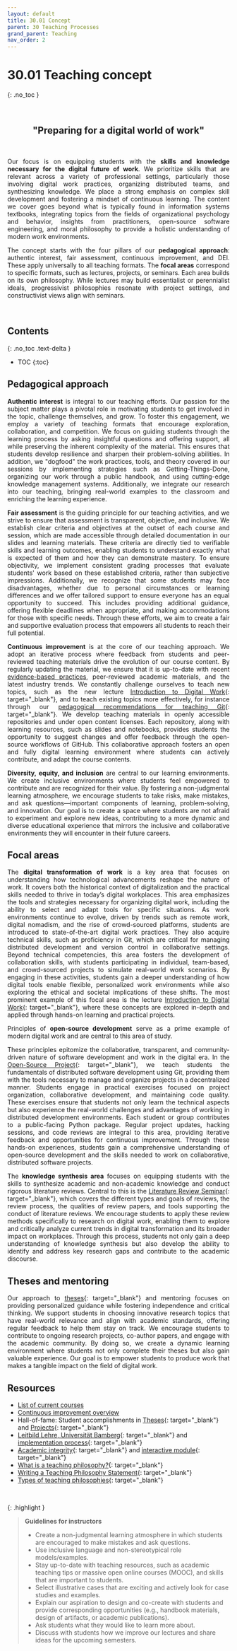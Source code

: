 ```yaml
---
layout: default
title: 30.01 Concept
parent: 30 Teaching Processes
grand_parent: Teaching
nav_order: 2
---
```


<style>
  p {
    text-align: justify;
  }
</style>

# 30.01 Teaching concept
{: .no_toc }

<br>

<div style="text-align: center;">
<h2>"Preparing for a digital world of work"</h2>
</div>

<br>

Our focus is on equipping students with the **skills and knowledge necessary for the digital future of work**.
We prioritize skills that are relevant across a variety of professional settings, particularly those involving digital work practices, organizing distributed teams, and synthesizing knowledge.
We place a strong emphasis on complex skill development and fostering a mindset of continuous learning.
The content we cover goes beyond what is typically found in information systems textbooks, integrating topics from the fields of organizational psychology and behavior, insights from practitioners, open-source software engineering, and moral philosophy to provide a holistic understanding of modern work environments.

The concept starts with the four pillars of our **pedagogical approach**: authentic interest, fair assessment, continuous improvement, and DEI.
These apply universally to all teaching formats.
The **focal areas** correspond to specific formats, such as lectures, projects, or seminars.
Each area builds on its own philosophy.
While lectures may build essentialist or perennialist ideals, progressivist philosophies resonate with project settings, and constructivist views align with seminars.

<br>

## Contents
{: .no_toc .text-delta }

- TOC
{:toc}

<!--
We aim to make a **real-world impact** with our students' work. Our teaching approach is centered around giving students the opportunity to create and publish products, papers, or other outcomes that have tangible relevance.
We empower students to contribute to real-world, publicly accessible projects, such as Python packages.
This hands-on experience not only enhances their technical skills but also instills a sense of accomplishment and relevance.
These projects provide students with concrete examples of their work that they can showcase on their CVs, demonstrating their practical contributions and teamwork skills to potential employers.
-->

## Pedagogical approach

**Authentic interest** is integral to our teaching efforts.
Our passion for the subject matter plays a pivotal role in motivating students to get involved in the topic, challenge themselves, and grow.
To foster this engagement, we employ a variety of teaching formats that encourage exploration, collaboration, and competition.
We focus on guiding students through the learning process by asking insightful questions and offering support, all while preserving the inherent complexity of the material.
This ensures that students develop resilience and sharpen their problem-solving abilities.
In addition, we "dogfood" the  work practices, tools, and theory covered in our sessions by implementing strategies such as Getting-Things-Done, organizing our work through a public handbook, and using cutting-edge knowledge management systems.
Additionally, we integrate our research into our teaching, bringing real-world examples to the classroom and enriching the learning experience.
<!-- see humanist teaching philosophies, https://www.indeed.com/career-advice/career-development/teaching-philosophies -->

**Fair assessment** is the guiding principle for our teaching activities, and we strive to ensure that assessment is transparent, objective, and inclusive.
We establish clear criteria and objectives at the outset of each course and session, which are made accessible through detailed documentation in our slides and learning materials.
These criteria are directly tied to verifiable skills and learning outcomes, enabling students to understand exactly what is expected of them and how they can demonstrate mastery.
To ensure objectivity, we implement consistent grading processes that evaluate students' work based on these established criteria, rather than subjective impressions.
Additionally, we recognize that some students may face disadvantages, whether due to personal circumstances or learning differences and we offer tailored support to ensure everyone has an equal opportunity to succeed.
This includes providing additional guidance, offering flexible deadlines when appropriate, and making accommodations for those with specific needs.
Through these efforts, we aim to create a fair and supportive evaluation process that empowers all students to reach their full potential.

**Continuous improvement** is at the core of our teaching approach.
We adopt an iterative process where feedback from students and peer-reviewed teaching materials drive the evolution of our course content.
By regularly updating the material, we ensure that it is up-to-date with recent [evidence-based practices](30.07.pedagogy.html#evidence-based-practice), peer-reviewed academic materials, and the latest industry trends.
We constantly challenge ourselves to teach new topics, such as the new lecture [Introduction to Digital Work](https://digital-work-lab.github.io/digital-work-lecture/){: target="_blank"}, and to teach existing topics more effectively, for instance through our [pedagogical recommendations for teaching Git](https://digital-work-lab.github.io/rethink-git-teaching/){: target="_blank"}.
We develop teaching materials in openly accessible repositories and under open content licenses.
Each repository, along with learning resources, such as slides and notebooks, provides students the opportunity to suggest changes and offer feedback through the open-source workflows of GitHub.
This collaborative approach fosters an open and fully digital learning environment where students can actively contribute, and adapt the course contents.

**Diversity, equity, and inclusion** are central to our learning environments.
We create inclusive environments where students feel empowered to contribute and are recognized for their value.
By fostering a non-judgmental learning atmosphere, we encourage students to take risks, make mistakes, and ask questions—important components of learning, problem-solving, and innovation.
Our goal is to create a space where students are not afraid to experiment and explore new ideas, contributing to a more dynamic and diverse educational experience that mirrors the inclusive and collaborative environments they will encounter in their future careers.

## Focal areas

The **digital transformation of work** is a key area that focuses on understanding how technological advancements reshape the nature of work.
It covers both the historical context of digitalization and the practical skills needed to thrive in today’s digital workplaces.
This area emphasizes the tools and strategies necessary for organizing digital work, including the ability to select and adapt tools for specific situations.
As work environments continue to evolve, driven by trends such as remote work, digital nomadism, and the rise of crowd-sourced platforms, students are introduced to state-of-the-art digital work practices.
They also acquire technical skills, such as proficiency in Git, which are critical for managing distributed development and version control in collaborative settings.
Beyond technical competencies, this area fosters the development of collaboration skills, with students participating in individual, team-based, and crowd-sourced projects to simulate real-world work scenarios.
By engaging in these activities, students gain a deeper understanding of how digital tools enable flexible, personalized work environments while also exploring the ethical and societal implications of these shifts.
The most prominent example of this focal area is the lecture [Introduction to Digital Work](https://digital-work-lab.github.io/digital-work-lecture/){: target="_blank"}, where these concepts are explored in-depth and applied through hands-on learning and practical projects.

Principles of **open-source development** serve as a prime example of modern digital work and are central to this area of study.
<!-- , as noted by Baiyere, Schneider and Klein (2023), -->
These principles epitomize the collaborative, transparent, and community-driven nature of software development and work in the digital era.
In the [Open-Source Project](https://digital-work-lab.github.io/open-source-project/){: target="_blank"}, we teach students the fundamentals of distributed software development using Git, providing them with the tools necessary to manage and organize projects in a decentralized manner.
Students engage in practical exercises focused on project organization, collaborative development, and maintaining code quality.
These exercises ensure that students not only learn the technical aspects but also experience the real-world challenges and advantages of working in distributed development environments.
Each student or group contributes to a public-facing Python package.
Regular project updates, hacking sessions, and code reviews are integral to this area, providing iterative feedback and opportunities for continuous improvement.
Through these hands-on experiences, students gain a comprehensive understanding of open-source development and the skills needed to work on collaborative, distributed software projects.

The **knowledge synthesis area** focuses on equipping students with the skills to synthesize academic and non-academic knowledge and conduct rigorous literature reviews.
Central to this is the [Literature Review Seminar](https://digital-work-lab.github.io/literature-review-seminar/){: target="_blank"}, which covers the different types and goals of reviews, the review process, the qualities of review papers, and tools supporting the conduct of literature reviews.
We encourage students to apply these review methods specifically to research on digital work, enabling them to explore and critically analyze current trends in digital transformation and its broader impact on workplaces.
Through this process, students not only gain a deep understanding of knowledge synthesis but also develop the ability to identify and address key research gaps and contribute to the academic discourse.

## Theses and mentoring

Our approach to [theses](https://digital-work-lab.github.io/theses/){: target="_blank"} and mentoring focuses on providing personalized guidance while fostering independence and critical thinking.
We support students in choosing innovative research topics that have real-world relevance and align with academic standards, offering regular feedback to help them stay on track.
We encourage students to contribute to ongoing research projects, co-author papers, and engage with the academic community.
By doing so, we create a dynamic learning environment where students not only complete their theses but also gain valuable experience.
Our goal is to empower students to produce work that makes a tangible impact on the field of digital work.

## Resources

- [List of current courses](30.02.courses.html)
- [Continuous improvement overview](30.22.improvements.html)
- Hall-of-fame: Student accomplishments in [Theses](https://digital-work-lab.github.io/theses/docs/hall_of_fame.html){: target="_blank"} and [Projects](https://digital-work-lab.github.io/open-source-project/docs/hall_of_fame.html){: target="_blank"}
- [Leitbild Lehre, Universität Bamberg](https://www.uni-bamberg.de/lehre/verstaendnis-von-lehre/leitbild/){: target="_blank"} and [implementation process](https://www.uni-bamberg.de/zhd/projekte-prozessbegleitung/leitbild-lehre-implementierungsprozess/){: target="_blank"}
- [Academic integrity](https://uwaterloo.ca/library/research-supports/academic-integrity/undergraduate-academic-integrity-module){: target="_blank"} and [interactive module](https://contensis.uwaterloo.ca/sites/open/courses/UG-AIM/table-of-contents.aspx){: target="_blank"}
- [What is a teaching philosophy?](https://pce.sandiego.edu/teaching-philosophy-examples/){: target="_blank"}
- [Writing a Teaching Philosophy Statement](https://teaching.uwo.ca/awardsdossiers/teachingphilosophy.html){: target="_blank"}
- [Types of teaching philosophies](https://www.indeed.com/career-advice/career-development/teaching-philosophies){: target="_blank"}

<!--
Es geht hierbei nicht nur darum, Lerninhalte passiv zu erlernen, sondern vielmehr darum, diese auch kritisch zu hinterfragen und sich mit Kommilitonen auszutauschen. Das Lehrkonzept der Juniorprofessur greift dabei auf, dass ein analytisches, kritisches und vorrausschauendes Agieren und Denken, Studierenden dabei helfen kann, im späteren Unternehmensumfeld effektiver handeln zu können. Die Lehrveranstaltungen der Juniorprofessur sind daher so gestaltet, dass Studierende aktiv eingebunden werden und durch Übungen, Gruppenarbeiten und der Lösung von Problemfällen dazu befähigt werden, sich komplexen Diskussionen zu stellen.
-->

<br>

{: .highlight }
> **Guidelines for instructors**
>
> - Create a non-judgmental learning atmosphere in which students are encouraged to make mistakes and ask questions.
> - Use inclusive language and non-stereotypical role models/examples.
> - Stay up-to-date with teaching resources, such as academic teaching tips or massive open online courses (MOOC), and skills that are important to students.
> - Select illustrative cases that are exciting and actively look for case studies and examples.
> - Explain our aspiration to design and co-create with students and provide corresponding opportunities (e.g., handbook materials, design of artifacts, or academic publications).
> - Ask students what they would like to learn more about.
> - Discuss with students how we improve our lectures and share ideas for the upcoming semesters.
